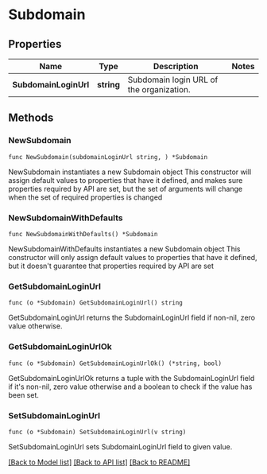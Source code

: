 # Subdomain

## Properties

Name | Type | Description | Notes
------------ | ------------- | ------------- | -------------
**SubdomainLoginUrl** | **string** | Subdomain login URL of the organization. | 

## Methods

### NewSubdomain

`func NewSubdomain(subdomainLoginUrl string, ) *Subdomain`

NewSubdomain instantiates a new Subdomain object
This constructor will assign default values to properties that have it defined,
and makes sure properties required by API are set, but the set of arguments
will change when the set of required properties is changed

### NewSubdomainWithDefaults

`func NewSubdomainWithDefaults() *Subdomain`

NewSubdomainWithDefaults instantiates a new Subdomain object
This constructor will only assign default values to properties that have it defined,
but it doesn't guarantee that properties required by API are set

### GetSubdomainLoginUrl

`func (o *Subdomain) GetSubdomainLoginUrl() string`

GetSubdomainLoginUrl returns the SubdomainLoginUrl field if non-nil, zero value otherwise.

### GetSubdomainLoginUrlOk

`func (o *Subdomain) GetSubdomainLoginUrlOk() (*string, bool)`

GetSubdomainLoginUrlOk returns a tuple with the SubdomainLoginUrl field if it's non-nil, zero value otherwise
and a boolean to check if the value has been set.

### SetSubdomainLoginUrl

`func (o *Subdomain) SetSubdomainLoginUrl(v string)`

SetSubdomainLoginUrl sets SubdomainLoginUrl field to given value.



[[Back to Model list]](../README.md#documentation-for-models) [[Back to API list]](../README.md#documentation-for-api-endpoints) [[Back to README]](../README.md)


